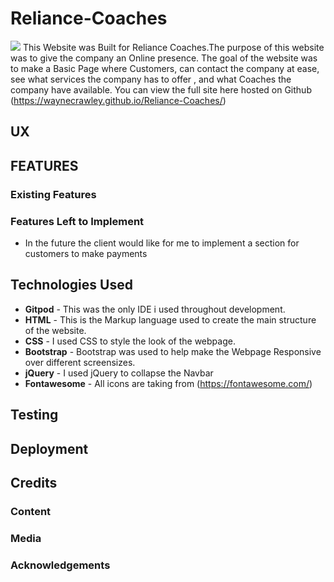 # Reliance-Coaches
![](https://github.com/waynecrawley/Reliance-Coaches/blob/master/assets/images/websitemockup.jpg?raw=true)
This Website was Built for Reliance Coaches.The purpose of this website was to give the company an Online presence.
The goal of the website was to make a Basic Page where Customers, can contact the company at ease, see what services the company has to  offer ,
and what Coaches the company have available. You can view the full site here hosted on Github (https://waynecrawley.github.io/Reliance-Coaches/)
## UX
## FEATURES

### Existing Features
### Features Left to Implement
+ In the future the client would like for me to implement a section for customers to make payments
## Technologies Used
+ **Gitpod** - This was the only IDE i used throughout development.
+ **HTML** - This is the Markup language used to create the main structure of the website.
+ **CSS** - I used CSS to style the look of the webpage.
+ **Bootstrap** - Bootstrap was used to help make the Webpage Responsive over different screensizes.
+ **jQuery** - I used jQuery to collapse the Navbar 
+ **Fontawesome** - All icons are taking from (https://fontawesome.com/)                                                               

## Testing
## Deployment
## Credits
### Content
### Media
### Acknowledgements

